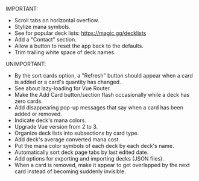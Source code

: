 IMPORTANT:

- Scroll tabs on horizontal overflow.
- Stylize mana symbols.
- See for popular deck lists: https://magic.gg/decklists
- Add a "Contact" section.
- Allow a button to reset the app back to the defaults.
- Trim trailing white space of deck names.


UNIMPORTANT:

- By the sort cards option, a "Refresh" button should appear when a card is added or a card's quantity has changed.
- See about lazy-loading for Vue Router.
- Make the Add Card button/section flash occasionally while a deck has zero cards.
- Add disappearing pop-up messages that say when a card has been added or removed.
- Indicate deck's mana colors.
- Upgrade Vue version from 2 to 3.
- Organize deck lists into subsections by card type.
- Add deck's average converted mana cost.
- Put the mana color symbols of each deck by each deck's name.
- Automatically sort deck page tabs by last edited date.
- Add options for exporting and importing decks (JSON files).
- When a card is removed, make it appear to get overlapped by the next card instead of becoming suddenly invisible.